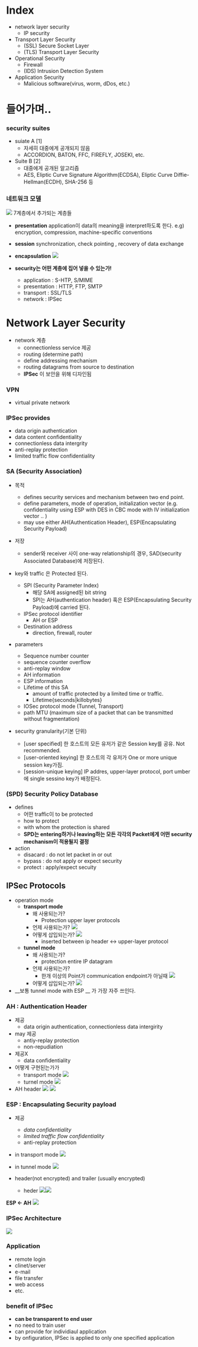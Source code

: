 # Index
- network layer security
  - IP security
- Transport Layer Security
  - (SSL) Secure Socket Layer
  - (TLS) Transport Layer Security
- Operational Security
  - Firewall
  - (IDS) Intrusion Detection System
- Application Security
  - Malicious software(virus, worm, dDos, etc.)


# 들어가며..

### security suites
- suiate A [1]
  - 자세히 대중에게 공개되지 않음
  - ACCORDION, BATON, FFC, FIREFLY, JOSEKI, etc.
- Suite B [2]
  - 대중에게 공개된 알고리즘
  - AES, Eliptic Curve Signature Algorithm(ECDSA), Eliptic Curve Diffie-Hellman(ECDH), SHA-256 등


### 네트워크 모델
![](https://images.velog.io/images/yesterdaykite/post/cd8f010f-9214-4826-937e-bfeb50b86014/image.png)
7계층에서 추가되는 계층들
- **presentation**
  application이 data의 meaning을 interpret하도록 한다.
  e.g) encryption, compression, machine-specific conventions
- **session**
  synchronization, check pointing , recovery of data exchange

- __encapsulation__
![](https://images.velog.io/images/yesterdaykite/post/456758ee-4a7e-4328-918a-468029f5d19b/image.png)


- __security는 어떤 계층에 집어 넣을 수 있는가!__
  - application : S-HTP, S/MIME
  - presentation : HTTP, FTP, SMTP
  - transport : SSL/TLS
  - network : IPSec

# Network Layer Security

- network  계층
  - connectionless service 제공
  - routing (determine path)
  - define addressing mechanism
  - routing datagrams from source to destination
  - __IPSec__ 이 보안을 위해 디자인됨


### VPN
- virtual private network

### IPSec provides
- data origin authentication
- data content confidentiality
- connectionless data intergrity
- anti-replay protection
- limited traffic flow confidentiality

### SA (Security Association)
- 목적
  - defines security services and mechanism between two end point.
  - define parameters, mode of operation, initialization vector
    (e.g. confidentiality using ESP with DES in CBC mode with IV initialization vector ..  )
  - may use either AH(Authentication Header), ESP(Encapsulating Security Payload)

- 저장
  - sender와 receiver 사이 one-way relationship의 경우, SAD(security Associated Database)에 저장된다.

- key와 traffic 은 Protected 된다.
  - SPI (Security Parameter Index)
    - 해당 SA에 assigned된 bit string
    - SPI는 AH(authentication header) 혹은 ESP(Encapsulating Security Payload)에 carried 된다.
  - IPSec protocol identifier
    - AH or ESP
  - Destination address
    - direction, firewall, router

- parameters
  - Sequence number counter
  - sequence counter overflow
  - anti-replay window
  - AH information
  - ESP information
  - Lifetime of this SA
    - amount of traffic protected by a limited time or traffic.
    - Lifetime{seconds|killobytes}
  - IOSec protocol mode (Tunnel, Transport)
  - path MTU (maximum size of a packet that can be transmitted without fragmentation)

- security granularity(기본 단위)
  - [user specified] 한 호스트의 모든 유저가 같은 Session key를 공유. Not recommended.
  - [user-oriented keying] 한 호스트의 각 유저가 One or more unique session key가짐.
  - [session-unique keying] IP addres, upper-layer protocol, port umber 에 single sessino key가 배정된다.


### (SPD) Security Policy Database
- defines
  - 어떤 traffic이 to be protected
  - how to protect
  - with whom the protection is shared
  - __SPD는 entering하거나 leaving하는 모든 각각의 Packet에게 어떤 security mechanism이 적용될지 결정__
- action
  - disacard : do not let packet in or out
  - bypass : do not apply or expect security
  - protect : apply/expect secuity

## IPSec Protocols

- operation mode
  - __transport mode__
    - 왜 사용되는가?
      - Protection upper layer protocols
    - 언제 사용되는가?
    ![](https://images.velog.io/images/yesterdaykite/post/146b70ff-bd80-43a6-8ebc-2d2513c73802/image.png)
    - 어떻게 삽입되는가?
    ![](https://images.velog.io/images/yesterdaykite/post/daef41b6-2dce-4b37-8dd3-edefa351bd04/image.png)
       - inserted between ip header <-> upper-layer protocol
  - __tunnel mode__
    - 왜 사용되는가?
      - protection entire IP datagram
    - 언제 사용되는가?
      - 한개 이상의 Point가 communication endpoint가 아닐때
        ![](https://images.velog.io/images/yesterdaykite/post/b345120d-2a76-41e3-8096-0a78ee220334/image.png)
    - 어떻게 삽입되는가?
      ![](https://images.velog.io/images/yesterdaykite/post/47e5ad96-d8da-4fbd-a5e3-b91f53e645a4/image.png)
 - __보통 tunnel mode with ESP __ 가 가장 자주 쓰인다.



### __AH : Authentication Header__
  - 제공
    - data origin authentication, connectionless data intergirity
  - may 제공
    - antiy-replay protection
    - non-repudiation
  - 제공X
    - data confidentiality
  - 어떻게 구현된는가가
      - transport mode ![](https://images.velog.io/images/yesterdaykite/post/622d4fb7-9ba7-4da9-91c7-664b354fd698/image.png)
      - turnel mode
      ![](https://images.velog.io/images/yesterdaykite/post/6c652fa0-60c5-45d5-8efa-5787664b227d/image.png)
  - AH header
   ![](https://images.velog.io/images/yesterdaykite/post/822370d2-11ca-485d-be8d-16b59f2394cc/image.png)
   ![](https://images.velog.io/images/yesterdaykite/post/9eb223d0-91c2-4426-84a4-7eabaea1d862/image.png)

### __ESP : Encapsulating Security payload__
- 제공
  - _data confidentiality_
  - _limited traffic flow confidentiality_
  - anti-replay protection


- in transport mode
![](https://images.velog.io/images/yesterdaykite/post/cf00bb7a-1edf-4e8a-8d46-277c66a436b5/image.png)

- in tunnel mode
![](https://images.velog.io/images/yesterdaykite/post/19f43f7c-0622-4789-837c-edf3c6dfee72/image.png)


- header(not encrypted) and trailer (usually encrypted)
  - heder
    ![](https://images.velog.io/images/yesterdaykite/post/36b775b2-8e8d-4d37-b678-d0581be8ec8c/image.png)![](https://images.velog.io/images/yesterdaykite/post/4750cb33-a524-4c8a-925f-914d0c899c91/image.png)


__ESP <- AH__
![](https://images.velog.io/images/yesterdaykite/post/79015175-8ba6-4af6-8576-b9bdd0cda16b/image.png)


### IPSec Architecture
![](https://images.velog.io/images/yesterdaykite/post/ed28c8a4-0601-4c31-ba39-20bd25c359ea/image.png)

### Application
- remote login
- clinet/server
- e-mail
- file transfer
- web access
- etc.


### benefit of IPSec
- __can be transparent to end user__
- no need to train user
- can provide for individiaul application
- by onfiguration, IPSec is applied to only one specified application


